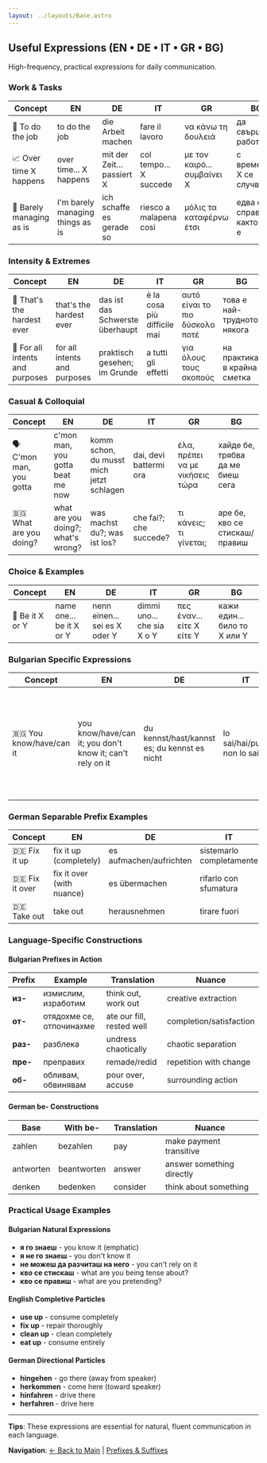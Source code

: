 ```yaml
---
layout: ../layouts/Base.astro
---
```

## Useful Expressions (EN • DE • IT • GR • BG)

High-frequency, practical expressions for daily communication.

### Work & Tasks
| Concept | EN | DE | IT | GR | BG |
|---|---|---|---|---|---|
| 🔧 To do the job | to do the job | die Arbeit machen | fare il lavoro | να κάνω τη δουλειά | да свърша работата |
| 📈 Over time X happens | over time... X happens | mit der Zeit... passiert X | col tempo... X succede | με τον καιρό... συμβαίνει X | с времето... X се случва |
| 😤 Barely managing as is | I'm barely managing things as is | ich schaffe es gerade so | riesco a malapena così | μόλις τα καταφέρνω έτσι | едва се справям както си е |

### Intensity & Extremes
| Concept | EN | DE | IT | GR | BG |
|---|---|---|---|---|---|
| 🚀 That's the hardest ever | that's the hardest ever | das ist das Schwerste überhaupt | è la cosa più difficile mai | αυτό είναι το πιο δύσκολο ποτέ | това е най-трудното някога |
| 🎯 For all intents and purposes | for all intents and purposes | praktisch gesehen; im Grunde | a tutti gli effetti | για όλους τους σκοπούς | на практика; в крайна сметка |

### Casual & Colloquial
| Concept | EN | DE | IT | GR | BG |
|---|---|---|---|---|---|
| 🗣️ C'mon man, you gotta | c'mon man, you gotta beat me now | komm schon, du musst mich jetzt schlagen | dai, devi battermi ora | έλα, πρέπει να με νικήσεις τώρα | хайде бе, трябва да ме биеш сега |
| 🇧🇬 What are you doing? | what are you doing?; what's wrong? | was machst du?; was ist los? | che fai?; che succede? | τι κάνεις; τι γίνεται; | аре бе, кво се стискаш/правиш |

### Choice & Examples
| Concept | EN | DE | IT | GR | BG |
|---|---|---|---|---|---|
| 🎯 Be it X or Y | name one... be it X or Y | nenn einen... sei es X oder Y | dimmi uno... che sia X o Y | πες έναν... είτε X είτε Y | кажи един... било то X или Y |

### Bulgarian Specific Expressions
| Concept | EN | DE | IT | GR | BG |
|---|---|---|---|---|---|
| 🇧🇬 You know/have/can it | you know/have/can it; you don't know it; can't rely on it | du kennst/hast/kannst es; du kennst es nicht | lo sai/hai/puoi; non lo sai | το ξέρεις/έχεις/μπορείς; δεν το ξέρεις | я го знаеш/имаш/можеш; я не го знаеш; не можеш да разчиташ на него |

### German Separable Prefix Examples
| Concept | EN | DE | IT | GR | BG |
|---|---|---|---|---|---|
| 🇩🇪 Fix it up | fix it up (completely) | es aufmachen/aufrichten | sistemarlo completamente | το φτιάχνω τελείως | оправям го напълно |
| 🇩🇪 Fix it over | fix it over (with nuance) | es übermachen | rifarlo con sfumatura | το ξαναφτιάχνω | преправям го |
| 🇩🇪 Take out | take out | herausnehmen | tirare fuori | βγάζω | изваждам |

### Language-Specific Constructions

#### Bulgarian Prefixes in Action
| Prefix | Example | Translation | Nuance |
|---|---|---|---|
| **из-** | измислим, изработим | think out, work out | creative extraction |
| **от-** | отядохме се, отпочинахме | ate our fill, rested well | completion/satisfaction |
| **раз-** | разблека | undress chaotically | chaotic separation |
| **пре-** | преправих | remade/redid | repetition with change |
| **об-** | обливам, обвинявам | pour over, accuse | surrounding action |

#### German be- Constructions
| Base | With be- | Translation | Nuance |
|---|---|---|---|
| zahlen | bezahlen | pay | make payment transitive |
| antworten | beantworten | answer | answer something directly |
| denken | bedenken | consider | think about something |

### Practical Usage Examples

#### Bulgarian Natural Expressions
- **я го знаеш** - you know it (emphatic)
- **я не го знаеш** - you don't know it
- **не можеш да разчиташ на него** - you can't rely on it
- **кво се стискаш** - what are you being tense about?
- **кво се правиш** - what are you pretending?

#### English Completive Particles
- **use up** - consume completely
- **fix up** - repair thoroughly  
- **clean up** - clean completely
- **eat up** - consume entirely

#### German Directional Particles
- **hingehen** - go there (away from speaker)
- **herkommen** - come here (toward speaker)
- **hinfahren** - drive there
- **herfahren** - drive here

---
**Tips**: These expressions are essential for natural, fluent communication in each language.

**Navigation**: [← Back to Main](./organisation) | [Prefixes & Suffixes](./prefixes)
